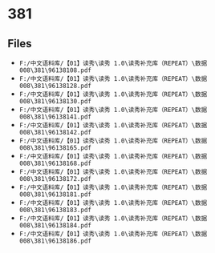 # 381

## Files

- `F:/中文语料库/【01】读秀\读秀 1.0\读秀补充库（REPEAT）\数据008\381\96138108.pdf`
- `F:/中文语料库/【01】读秀\读秀 1.0\读秀补充库（REPEAT）\数据008\381\96138128.pdf`
- `F:/中文语料库/【01】读秀\读秀 1.0\读秀补充库（REPEAT）\数据008\381\96138130.pdf`
- `F:/中文语料库/【01】读秀\读秀 1.0\读秀补充库（REPEAT）\数据008\381\96138141.pdf`
- `F:/中文语料库/【01】读秀\读秀 1.0\读秀补充库（REPEAT）\数据008\381\96138142.pdf`
- `F:/中文语料库/【01】读秀\读秀 1.0\读秀补充库（REPEAT）\数据008\381\96138165.pdf`
- `F:/中文语料库/【01】读秀\读秀 1.0\读秀补充库（REPEAT）\数据008\381\96138168.pdf`
- `F:/中文语料库/【01】读秀\读秀 1.0\读秀补充库（REPEAT）\数据008\381\96138172.pdf`
- `F:/中文语料库/【01】读秀\读秀 1.0\读秀补充库（REPEAT）\数据008\381\96138181.pdf`
- `F:/中文语料库/【01】读秀\读秀 1.0\读秀补充库（REPEAT）\数据008\381\96138183.pdf`
- `F:/中文语料库/【01】读秀\读秀 1.0\读秀补充库（REPEAT）\数据008\381\96138184.pdf`
- `F:/中文语料库/【01】读秀\读秀 1.0\读秀补充库（REPEAT）\数据008\381\96138186.pdf`
